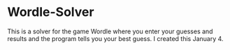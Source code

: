 # Wordle-Solver
This is a solver for the game Wordle where you enter your guesses and results and the program tells you your best guess. I created this January 4.
